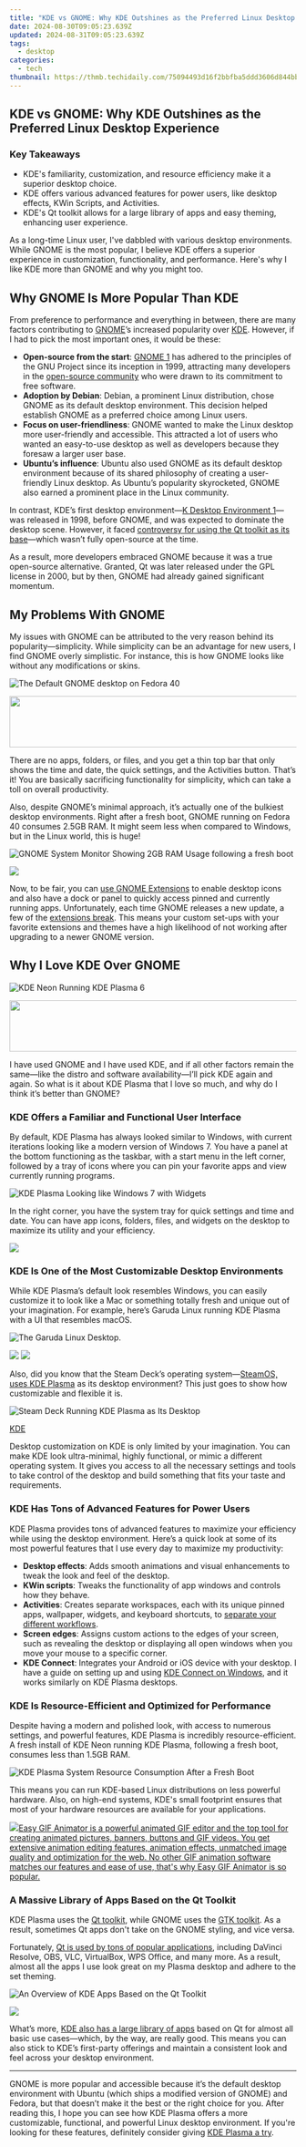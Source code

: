 ```yaml
---
title: "KDE vs GNOME: Why KDE Outshines as the Preferred Linux Desktop Experience"
date: 2024-08-30T09:05:23.639Z
updated: 2024-08-31T09:05:23.639Z
tags:
  - desktop
categories:
  - tech
thumbnail: https://thmb.techidaily.com/75094493d16f2bbfba5ddd3606d844bb40194fe955c3651a5dce9049b56d6392.jpg
---
```


## KDE vs GNOME: Why KDE Outshines as the Preferred Linux Desktop Experience

### Key Takeaways

* KDE's familiarity, customization, and resource efficiency make it a superior desktop choice.
* KDE offers various advanced features for power users, like desktop effects, KWin Scripts, and Activities.
* KDE's Qt toolkit allows for a large library of apps and easy theming, enhancing user experience.

 As a long-time Linux user, I've dabbled with various desktop environments. While GNOME is the most popular, I believe KDE offers a superior experience in customization, functionality, and performance. Here's why I like KDE more than GNOME and why you might too.

##  Why GNOME Is More Popular Than KDE

 From preference to performance and everything in between, there are many factors contributing to [GNOME](https://some-guidance.techidaily.com/new-the-complete-vivacut-overview-editors-deep-dive/)’s increased popularity over [KDE](https://en.wikipedia.org/wiki/KDE). However, if I had to pick the most important ones, it would be these:

* **Open-source from the start**: [GNOME 1](https://en.wikipedia.org/wiki/GNOME%5F1) has adhered to the principles of the GNU Project since its inception in 1999, attracting many developers in the [open-source community](https://facebook-videos.techidaily.com/new-leveraging-social-media-power-optimal-use-of-hash-tags-on-fb/) who were drawn to its commitment to free software.
* **Adoption by Debian**: Debian, a prominent Linux distribution, chose GNOME as its default desktop environment. This decision helped establish GNOME as a preferred choice among Linux users.
* **Focus on user-friendliness**: GNOME wanted to make the Linux desktop more user-friendly and accessible. This attracted a lot of users who wanted an easy-to-use desktop as well as developers because they foresaw a larger user base.
* **Ubuntu’s influence**: Ubuntu also used GNOME as its default desktop environment because of its shared philosophy of creating a user-friendly Linux desktop. As Ubuntu’s popularity skyrocketed, GNOME also earned a prominent place in the Linux community.

 In contrast, KDE’s first desktop environment—[K Desktop Environment 1](https://en.wikipedia.org/wiki/K%5FDesktop%5FEnvironment%5F1)—was released in 1998, before GNOME, and was expected to dominate the desktop scene. However, it faced [controversy for using the Qt toolkit as its base](https://en.wikipedia.org/wiki/Qt%5F%28software%29#Early%5Fdevelopments)—which wasn’t fully open-source at the time.

 As a result, more developers embraced GNOME because it was a true open-source alternative. Granted, Qt was later released under the GPL license in 2000, but by then, GNOME had already gained significant momentum.

##  My Problems With GNOME

 My issues with GNOME can be attributed to the very reason behind its popularity—simplicity. While simplicity can be an advantage for new users, I find GNOME overly simplistic. For instance, this is how GNOME looks like without any modifications or skins.

![The Default GNOME desktop on Fedora 40](https://static1.howtogeekimages.com/wordpress/wp-content/uploads/2024/06/1-the-defaul-gnome-desktop-on-fedora-40.png) 

<!-- affiliate ads begin -->
<a href="https://mindmanager.sjv.io/c/5597632/1787667/20231" target="_top" id="1787667"><img src="//a.impactradius-go.com/display-ad/20231-1787667" border="0" alt="" width="728" height="90"/></a><img height="0" width="0" src="https://imp.pxf.io/i/5597632/1787667/20231" style="position:absolute;visibility:hidden;" border="0" />
<!-- affiliate ads end -->
 There are no apps, folders, or files, and you get a thin top bar that only shows the time and date, the quick settings, and the Activities button. That’s it! You are basically sacrificing functionality for simplicity, which can take a toll on overall productivity.

 Also, despite GNOME’s minimal approach, it’s actually one of the bulkiest desktop environments. Right after a fresh boot, GNOME running on Fedora 40 consumes 2.5GB RAM. It might seem less when compared to Windows, but in the Linux world, this is huge!

![GNOME System Monitor Showing 2GB RAM Usage following a fresh boot](https://static1.howtogeekimages.com/wordpress/wp-content/uploads/2024/06/2-fedora-40-running-gnome-system-monitor-showing-2gb-ram-usage-following-a-fresh-boot.png) 

<!-- affiliate ads begin -->
<a href="https://secure.2checkout.com/order/checkout.php?PRODS=4940312&QTY=1&AFFILIATE=108875&CART=1"><img src="https://secure.avangate.com/images/merchant/333ac5d90817d69113471fbb6e531bee/sps-partnership-728x90eng.png" border="0"></a>
<!-- affiliate ads end -->
 Now, to be fair, you can [use GNOME Extensions](https://twitter-videos.techidaily.com/new-navigating-snapchat-for-twitter-vids-distribution-for-2024/) to enable desktop icons and also have a dock or panel to quickly access pinned and currently running apps. Unfortunately, each time GNOME releases a new update, a few of the [extensions break](https://discourse.gnome.org/t/developing-gnome-shell-extension-is-a-giant-waste-of-time/6179). This means your custom set-ups with your favorite extensions and themes have a high likelihood of not working after upgrading to a newer GNOME version.

##  Why I Love KDE Over GNOME

![KDE Neon Running KDE Plasma 6](https://static1.howtogeekimages.com/wordpress/wp-content/uploads/2024/06/3-kde-neon-running-kde-plasma-6.png) 

<!-- affiliate ads begin -->
<a href="https://natural-cycles.sjv.io/c/5597632/2072200/17885" target="_top" id="2072200"><img src="//a.impactradius-go.com/display-ad/17885-2072200" border="0" alt="" width="728" height="90"/></a><img height="0" width="0" src="https://imp.pxf.io/i/5597632/2072200/17885" style="position:absolute;visibility:hidden;" border="0" />
<!-- affiliate ads end -->
 I have used GNOME and I have used KDE, and if all other factors remain the same—like the distro and software availability—I’ll pick KDE again and again. So what is it about KDE Plasma that I love so much, and why do I think it’s better than GNOME?

###  KDE Offers a Familiar and Functional User Interface

 By default, KDE Plasma has always looked similar to Windows, with current iterations looking like a modern version of Windows 7\. You have a panel at the bottom functioning as the taskbar, with a start menu in the left corner, followed by a tray of icons where you can pin your favorite apps and view currently running programs.

![KDE Plasma Looking like Windows 7 with Widgets](https://static1.howtogeekimages.com/wordpress/wp-content/uploads/2024/06/4-kde-plasma-looking-like-windows-7-with-widgets.png) 

 In the right corner, you have the system tray for quick settings and time and date. You can have app icons, folders, files, and widgets on the desktop to maximize its utility and your efficiency.

<!-- affiliate ads begin -->
<a href="https://shop.mondly.com/affiliate.php?ACCOUNT=ATISTUDI&AFFILIATE=108875&PATH=https%3A%2F%2Fwww.mondly.com%3FAFFILIATE%3D108875%26RESOURCE%3D%2BGeneral%2B970x90%2B"><img src="https://secure.avangate.com/images/merchant/69c418c33ec2e1a4267fa9bb77fa1428/general-970x90.gif" border="0"></a>
<!-- affiliate ads end -->
###  KDE Is One of the Most Customizable Desktop Environments

 While KDE Plasma’s default look resembles Windows, you can easily customize it to look like a Mac or something totally fresh and unique out of your imagination. For example, here’s Garuda Linux running KDE Plasma with a UI that resembles macOS.

![The Garuda Linux Desktop.](https://static1.howtogeekimages.com/wordpress/wp-content/uploads/2024/02/garuda-linux-desktop.png) 

<!-- affiliate ads begin -->
<a href="https://shop.manycam.com/order/checkout.php?PRODS=17727588&QTY=1&AFFILIATE=108875&CART=1"><img src="https://secure.avangate.com/images/merchant/8230bea7d54bcdf99cdfe85cb07313d5/mcaffbanner600x500.png" border="0"></a>
<a href="https://shop.manycam.com/order/checkout.php?PRODS=17727588&QTY=1&AFFILIATE=108875&CART=1"><img src="https://secure.avangate.com/images/merchant/8230bea7d54bcdf99cdfe85cb07313d5/Affiliates_300x250px_valentinesday.png" border="0"></a>
<!-- affiliate ads end -->
 Also, did you know that the Steam Deck’s operating system—[SteamOS, uses KDE Plasma](https://www.makeuseof.com/reasons-kde-plasma-makes-sense-on-steam-deck/) as its desktop environment? This just goes to show how customizable and flexible it is.

![Steam Deck Running KDE Plasma as Its Desktop](https://static1.howtogeekimages.com/wordpress/wp-content/uploads/2024/06/steam-deck-running-kde-plasma-as-its-desktop.png) 

[KDE](https://kde.org/for/gamers/)

 Desktop customization on KDE is only limited by your imagination. You can make KDE look ultra-minimal, highly functional, or mimic a different operating system. It gives you access to all the necessary settings and tools to take control of the desktop and build something that fits your taste and requirements.

###  KDE Has Tons of Advanced Features for Power Users

 KDE Plasma provides tons of advanced features to maximize your efficiency while using the desktop environment. Here’s a quick look at some of its most powerful features that I use every day to maximize my productivity:

* **Desktop effects**: Adds smooth animations and visual enhancements to tweak the look and feel of the desktop.
* **KWin scripts**: Tweaks the functionality of app windows and controls how they behave.
* **Activities**: Creates separate workspaces, each with its unique pinned apps, wallpaper, widgets, and keyboard shortcuts, to [separate your different workflows](https://pokemon-go-android.techidaily.com/ultimate-guide-to-get-the-meltan-box-pokemon-go-for-honor-x8b-drfone-by-drfone-virtual-android/).
* **Screen edges**: Assigns custom actions to the edges of your screen, such as revealing the desktop or displaying all open windows when you move your mouse to a specific corner.
* **KDE Connect**: Integrates your Android or iOS device with your desktop. I have a guide on setting up and using [KDE Connect on Windows](https://tech-savvy.techidaily.com/annualement-abbyy-integre-deux-personnalites-prestigieuses-a-son-organe-dirigeant/), and it works similarly on KDE Plasma desktops.

###  KDE Is Resource-Efficient and Optimized for Performance

 Despite having a modern and polished look, with access to numerous settings, and powerful features, KDE Plasma is incredibly resource-efficient. A fresh install of KDE Neon running KDE Plasma, following a fresh boot, consumes less than 1.5GB RAM.

![KDE Plasma System Resource Consumption After a Fresh Boot](https://static1.howtogeekimages.com/wordpress/wp-content/uploads/2024/06/7-kde-plasma-system-resource-consumption-after-a-fresh-boot.png) 

 This means you can run KDE-based Linux distributions on less powerful hardware. Also, on high-end systems, KDE's small footprint ensures that most of your hardware resources are available for your applications.

<!-- affiliate ads begin -->
<a href="https://secure.2checkout.com/order/checkout.php?PRODS=174416&QTY=1&AFFILIATE=108875&CART=1"><img src="https://www.easygifanimator.net/images/gif-animator.png" border="0">Easy GIF Animator is a powerful animated GIF editor and the top tool for creating animated pictures, banners, buttons and GIF videos. You get extensive animation editing features, animation effects, unmatched image quality and optimization for the web. No other GIF animation software matches our features and ease of use, that's why Easy GIF Animator is so popular.</a>
<!-- affiliate ads end -->
###  A Massive Library of Apps Based on the Qt Toolkit

 KDE Plasma uses the [Qt toolkit](https://www.qt.io/), while GNOME uses the [GTK toolkit](https://www.gtk.org/). As a result, sometimes Qt apps don't take on the GNOME styling, and vice versa.

 Fortunately, [Qt is used by tons of popular applications](https://en.wikipedia.org/wiki/Qt%5F%28software%29#Applications%5Fusing%5FQt), including DaVinci Resolve, OBS, VLC, VirtualBox, WPS Office, and many more. As a result, almost all the apps I use look great on my Plasma desktop and adhere to the set theming.

![An Overview of  KDE Apps Based on the Qt Toolkit](https://static1.howtogeekimages.com/wordpress/wp-content/uploads/2024/06/8-an-overview-of-kde-apps-based-on-the-qt-toolkit.png) 

<!-- affiliate ads begin -->
<a href="https://shop.copernic.com/order/checkout.php?PRODS=41033101&QTY=1&AFFILIATE=108875&CART=1"><img src="https://secure.2checkout.com/images/merchant/8d30aa96e72440759f74bd2306c1fa3d/Copernic-2023-Affiliate-728x90-Elite.png" border="0"></a>
<!-- affiliate ads end -->
 What’s more, [KDE also has a large library of apps](https://apps.kde.org/) based on Qt for almost all basic use cases—which, by the way, are really good. This means you can also stick to KDE’s first-party offerings and maintain a consistent look and feel across your desktop environment.

---

 GNOME is more popular and accessible because it’s the default desktop environment with Ubuntu (which ships a modified version of GNOME) and Fedora, but that doesn’t make it the best or the right choice for you. After reading this, I hope you can see how KDE Plasma offers a more customizable, functional, and powerful Linux desktop environment. If you're looking for these features, definitely consider giving [KDE Plasma a try](https://community.kde.org/Distributions).

<ins class="adsbygoogle"
     style="display:block"
     data-ad-format="autorelaxed"
     data-ad-client="ca-pub-7571918770474297"
     data-ad-slot="1223367746"></ins>



<ins class="adsbygoogle"
     style="display:block"
     data-ad-client="ca-pub-7571918770474297"
     data-ad-slot="8358498916"
     data-ad-format="auto"
     data-full-width-responsive="true"></ins>


